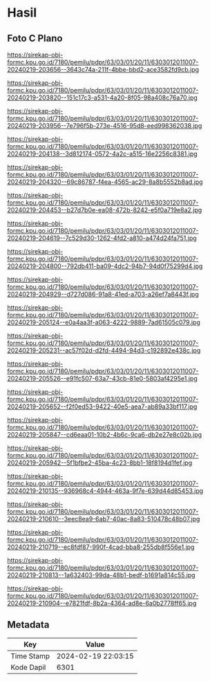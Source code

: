 # Hasil

## Foto C Plano

https://sirekap-obj-formc.kpu.go.id/7180/pemilu/pdpr/63/03/01/20/11/6303012011007-20240219-203656--3643c74a-211f-4bbe-bbd2-ace3582fd9cb.jpg

https://sirekap-obj-formc.kpu.go.id/7180/pemilu/pdpr/63/03/01/20/11/6303012011007-20240219-203820--151c17c3-a531-4a20-8f05-98a408c76a70.jpg

https://sirekap-obj-formc.kpu.go.id/7180/pemilu/pdpr/63/03/01/20/11/6303012011007-20240219-203956--7e796f5b-273e-4516-95d8-eed998362038.jpg

https://sirekap-obj-formc.kpu.go.id/7180/pemilu/pdpr/63/03/01/20/11/6303012011007-20240219-204138--3d812174-0572-4a2c-a515-16e2256c8381.jpg

https://sirekap-obj-formc.kpu.go.id/7180/pemilu/pdpr/63/03/01/20/11/6303012011007-20240219-204320--69c86787-f4ea-4565-ac29-8a8b5552b8ad.jpg

https://sirekap-obj-formc.kpu.go.id/7180/pemilu/pdpr/63/03/01/20/11/6303012011007-20240219-204453--b27d7b0e-ea08-472b-8242-e5f0a719e8a2.jpg

https://sirekap-obj-formc.kpu.go.id/7180/pemilu/pdpr/63/03/01/20/11/6303012011007-20240219-204619--7c529d30-1262-4fd2-a810-a474d24fa751.jpg

https://sirekap-obj-formc.kpu.go.id/7180/pemilu/pdpr/63/03/01/20/11/6303012011007-20240219-204800--792db411-ba09-4dc2-94b7-94d0f75299d4.jpg

https://sirekap-obj-formc.kpu.go.id/7180/pemilu/pdpr/63/03/01/20/11/6303012011007-20240219-204929--d727d086-91a8-41ed-a703-a26ef7a8443f.jpg

https://sirekap-obj-formc.kpu.go.id/7180/pemilu/pdpr/63/03/01/20/11/6303012011007-20240219-205124--e0a4aa3f-a063-4222-9889-7ad61505c079.jpg

https://sirekap-obj-formc.kpu.go.id/7180/pemilu/pdpr/63/03/01/20/11/6303012011007-20240219-205231--ac57f02d-d2fd-4494-94d3-c192892e438c.jpg

https://sirekap-obj-formc.kpu.go.id/7180/pemilu/pdpr/63/03/01/20/11/6303012011007-20240219-205526--e91fc507-63a7-43cb-81e0-5803af4295e1.jpg

https://sirekap-obj-formc.kpu.go.id/7180/pemilu/pdpr/63/03/01/20/11/6303012011007-20240219-205652--f2f0ed53-9422-40e5-aea7-ab89a33bf117.jpg

https://sirekap-obj-formc.kpu.go.id/7180/pemilu/pdpr/63/03/01/20/11/6303012011007-20240219-205847--cd6eaa01-10b2-4b6c-9ca6-db2e27e8c02b.jpg

https://sirekap-obj-formc.kpu.go.id/7180/pemilu/pdpr/63/03/01/20/11/6303012011007-20240219-205942--5f1bfbe2-45ba-4c23-8bb1-18f8194d1fef.jpg

https://sirekap-obj-formc.kpu.go.id/7180/pemilu/pdpr/63/03/01/20/11/6303012011007-20240219-210135--936968c4-4944-463a-9f7e-639d44d85453.jpg

https://sirekap-obj-formc.kpu.go.id/7180/pemilu/pdpr/63/03/01/20/11/6303012011007-20240219-210610--3eec8ea9-6ab7-40ac-8a83-510478c48b07.jpg

https://sirekap-obj-formc.kpu.go.id/7180/pemilu/pdpr/63/03/01/20/11/6303012011007-20240219-210719--ec8fdf87-990f-4cad-bba8-255db8f556e1.jpg

https://sirekap-obj-formc.kpu.go.id/7180/pemilu/pdpr/63/03/01/20/11/6303012011007-20240219-210813--1a632403-99da-48b1-bedf-b1691a814c55.jpg

https://sirekap-obj-formc.kpu.go.id/7180/pemilu/pdpr/63/03/01/20/11/6303012011007-20240219-210904--e7821fdf-8b2a-4364-ad8e-6a0b2778ff65.jpg


## Metadata

| Key        | Value               |
| ---------- | ------------------- |
| Time Stamp | 2024-02-19 22:03:15 |
| Kode Dapil | 6301                |



